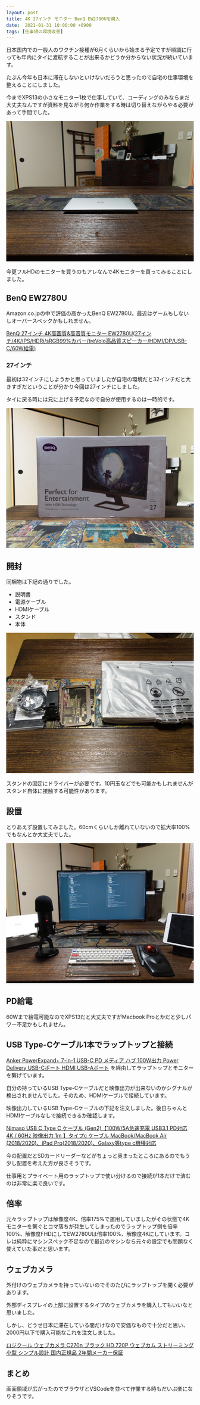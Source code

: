 ```yaml
---
layout: post
title: 4K 27インチ モニター BenQ EW2780Uを購入
date:  2021-01-31 10:00:00 +0900
tags: [仕事場の環境改善]
---
```


日本国内での一般人のワクチン接種が6月くらいから始まる予定ですが順調に行っても年内にタイに渡航することが出来るかどうか分からない状況が続いています。

たぶん今年も日本に滞在しないといけないだろうと思ったので自宅の仕事環境を整えることにしました。

今までXPS13の小さなモニター1枚で仕事していて、コーディングのみならまだ大丈夫なんですが資料を見ながら何か作業をする時は切り替えながらやる必要があって手間でした。

![到着前に掃除](/assets/posts/2021-01-31/O1310009.jpg)

今更フルHDのモニターを買うのもアレなんで4Kモニターを買ってみることにしました。

## BenQ EW2780U

Amazon.co.jpの中で評価の高かったBenQ EW2780U。最近はゲームもしないしオーバースペックかもしれません。

[BenQ 27インチ 4K高画質&高音質モニター EW2780U(27インチ/4K/IPS/HDRi/sRGB99%カバー/treVolo高品質スピーカー/HDMI/DP/USB-C/60W給電)](https://amzn.to/39qvb2D)

### 27インチ

最初は32インチにしようかと思っていましたが自宅の環境だと32インチだと大きすぎだということが分かり今回は27インチにしました。

タイに戻る時には兄に上げる予定なので自分が使用するのは一時的です。

![到着](/assets/posts/2021-01-31/O1310010.jpg)

## 開封

同梱物は下記の通りでした。

- 説明書
- 電源ケーブル
- HDMIケーブル
- スタンド
- 本体

![同梱物](/assets/posts/2021-01-31/O1310012.jpg)

スタンドの固定にドライバーが必要です。10円玉などでも可能かもしれませんがスタンド自体に接触する可能性があります。

## 設置

とりあえず設置してみました。60cmくらいしか離れていないので拡大率100%でもなんとか大丈夫でした。

![設置](/assets/posts/2021-01-31/O1310016.jpg)

## PD給電

60Wまで給電可能なのでXPS13だと大丈夫ですがMacbook Proとかだと少しパワー不足かもしれません。

## USB Type-Cケーブル1本でラップトップと接続

[Anker PowerExpand+ 7-in-1 USB-C PD メディア ハブ 100W出力 Power Delivery USB-Cポート HDMI USB-Aポート](https://amzn.to/39wemmG) を経由してラップトップとモニターを繋げています。

自分の持っているUSB Type-Cケーブルだと映像出力が出来ないのかシグナルが検出されませんでした。そのため、HDMIケーブルで接続しています。

映像出力しているUSB Type-Cケーブルの下記を注文しました。後日ちゃんとHDMIケーブルなしで接続できるか確認します。

[Nimaso USB C Type C ケーブル (Gen2)【100W/5A急速充電 USB3.1 PD対応 4K / 60Hz 映像出力 1m 】タイプc ケーブル MacBook/MacBook Air (2018/2020)、iPad Pro(2018/2020)、Galaxy等type c機種対応](https://amzn.to/3pzrDAD)

今の配置だとSDカードリーダーなどがちょっと奥まったところにあるのでもう少し配置を考えた方が良さそうです。

仕事用とプライベート用のラップトップで使い分けるので接続が1本だけで済むのは非常に楽で良いです。

## 倍率

元々ラップトップは解像度4K、倍率175%で運用していましたがその状態で4Kモニターを繋ぐとコマ落ちが発生してしまったのでラップトップ側を倍率100%、解像度FHDにしてEW2780Uは倍率100%、解像度4Kにしています。コレは純粋にマシンスペック不足なので最近のマシンなら元々の設定でも問題なく使えていた事だと思います。

## ウェブカメラ

外付けのウェブカメラを持っていないのでそのたびにラップトップを開く必要があります。

外部ディスプレイの上部に設置するタイプのウェブカメラを購入してもいいなと思いました。

しかし、どうせ日本に滞在している間だけなので安価なもので十分だと思い、2000円以下で購入可能なこれを注文しました。

[ロジクール ウェブカメラ C270n ブラック HD 720P ウェブカム ストリーミング 小型 シンプル設計 国内正規品 2年間メーカー保証](https://amzn.to/36s7eG6)

## まとめ

画面領域が広がったのでブラウザとVSCodeを並べて作業する時もだいぶ楽になりそうです。
